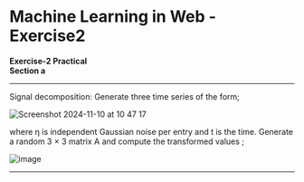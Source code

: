 # Machine Learning in Web - Exercise2


**Exercise-2 Practical**  
**Section a**
***
Signal decomposition: Generate three time series of the form;

![Screenshot 2024-11-10 at 10 47 17](https://github.com/user-attachments/assets/01b33af0-a0e9-4a87-a2fd-9f1bb527fbea)



where η is independent Gaussian noise per entry and t is the time. Generate a random 3 × 3
matrix A and compute the transformed values ;

![image](https://github.com/user-attachments/assets/c510faf6-45a7-4675-860c-e96582902aa3)
***
